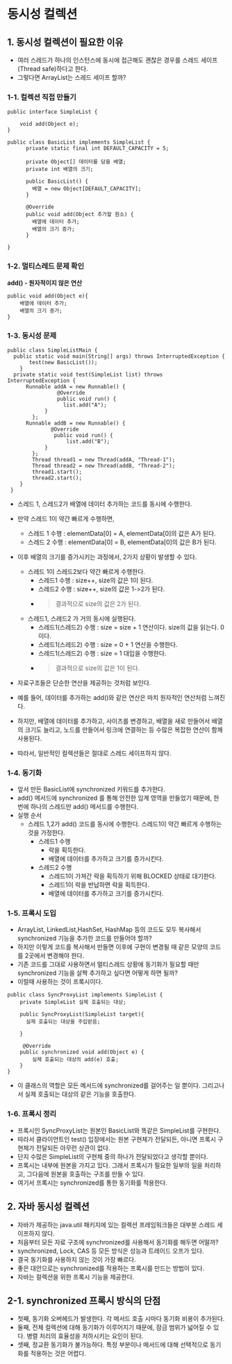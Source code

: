 # 동시성 컬렉션
## 1. 동시성 컬렉션이 필요한 이유
- 여러 스레드가 하나의 인스턴스에 동시에 접근해도 괜찮은 경우를 스레드 세이프(Thread safe)하다고 한다.
- 그렇다면 ArrayList는 스레드 세이프 할까?

### 1-1. 컬렉션 직접 만들기

```
public interface SimpleList {

    void add(Object e);
}
```

```
public class BasicList implements SimpleList {
      private static final int DEFAULT_CAPACITY = 5;

      private Object[] 데이터를 담을 배열;
      private int 배열의 크기;

      public BasicList() {
        배열 = new Object[DEFAULT_CAPACITY];
      }

      @Override
      public void add(Object 추가할 원소) {
        배열에 데이터 추가;
        배열의 크기 증가;    
      }

}
```

### 1-2. 멀티스레드 문제 확인
**add() - 원자적이지 않은 연산**
```
public void add(Object e){
    배열에 데이터 추가;
    배열의 크기 증가;
}
```

### 1-3. 동시성 문제
```
public class SimpleListMain {
  public static void main(String[] args) throws InterruptedException {
       test(new BasicList());
    }
  private static void test(SimpleList list) throws InterruptedException {
      Runnable addA = new Runnable() {
                @Override
                public void run() {
                  list.add("A");
            }
        };
      Runnable addB = new Runnable() {
              @Override
               public void run() {
                   list.add("B");
            }
        };
        Thread thread1 = new Thread(addA, "Thread-1");
        Thread thread2 = new Thread(addB, "Thread-2");
        thread1.start();
        thread2.start();
    }
 }
```
- 스레드 1, 스레드2가 배열에 데이터 추가하는 코드를 동시에 수행한다.
- 만약 스레드 1이 약간 빠르게 수행하면,
    - 스레드 1 수행 : elementData[0] = A, elementData[0]의 값은 A가 된다.
    - 스레드 2 수행 : elementData[0] = B, elementData[0]의 값은 B가 된다.
- 이후 배열의 크기를 증가시키는 과정에서, 2가지 상황이 발생할 수 있다.
    - 스레드 1이 스레드2보다 약간 빠르게 수행한다.
      - 스레드1 수행 : size++, size의 값은 1이 된다.
      - 스레드2 수행 : size++, size의 값은 1->2가 된다.
      - > 결과적으로 size의 값은 2가 된다.
    - 스레드1, 스레드2 가 거의 동시에 실행된다.
       - 스레드1(스레드2) 수행 : size = size + 1 연산이다. size의 값을 읽는다. 0이다.
       - 스레드1(스레드2) 수행 : size = 0 + 1 연산을 수행한다.
       - 스레드1(스레드2) 수행 : size = 1 대입을 수행한다.
       - > 결과적으로 size의 값은 1이 된다.

- 자료구조들은 단순한 연산을 제공하는 것처럼 보인다.
- 예를 들어, 데이터를 추가하는 add()와 같은 연산은 마치 원자적인 연산처럼 느껴진다.
- 하지만, 배열에 데이터를 추가하고, 사이즈를 변경하고, 배열을 새로 만들어서 배열의 크기도 늘리고, 노드를 만들어서 링크에 연결하는 등 수많은 복잡한 연산이 함께 사용된다.
- 따라서, 일반적인 컬렉션들은 절대로 스레드 세이프하지 않다.

### 1-4. 동기화
- 앞서 만든 BasicList에 synchronized 키워드를 추가한다.
- add() 메서드에 synchronized 를 통해 안전한 임계 영역을 만들었기 때문에, 한 번에 하나의 스레드만 add() 메서드를 수행한다.
- 실행 순서
   - 스레드 1,2가 add() 코드를 동시에 수행한다. 스레드1이 약간 빠르게 수행하는 것을 가정한다.
      - 스레드1 수행
        - 락을 획득한다.
        - 배열에 데이터를 추가하고 크기를 증가시킨다.
      - 스레드2 수행
         - 스레드1이 가져간 락을 획득하기 위해 BLOCKED 상태로 대기한다.
         - 스레드1이 락을 반납하면 락을 획득한다.
         - 배열에 데이터를 추가하고 크기를 증가시킨다.
       
### 1-5. 프록시 도입
- ArrayList, LinkedList,HashSet, HashMap 등의 코드도 모두 복사해서 synchronized 기능을 추가한 코드를 만들어야 할까?
- 하지만 이렇게 코드를 복사해서 만들면 이후에 구현이 변경될 때 같은 모양의 코드를 2곳에서 변경해야 한다.
- 기존 코드를 그대로 사용하면서 멀티스레드 상황에 동기화가 필요할 때만 synchronized 기능을 살짝 추가하고 싶다면 어떻게 하면 될까?
- 이럴때 사용하는 것이 프록시이다.

```
public class SyncProxyList implements SimpleList {
    private SimpleList 실제 호출되는 대상;

    public SyncProxyList(SimpleList target){
      실제 호출되는 대상을 주입받음;

    }

     @Override
    public synchronized void add(Object e) {
        실제 호출되는 대상의 add(e) 호출;
    }
}
```
- 이 클래스의 역할은 모든 메서드에 synchronized를 걸어주는 일 뿐이다. 그리고나서 실제 호출되는 대상의 같은 기능을 호출한다.

### 1-6. 프록시 정리
- 프록시인 SyncProxyList는 원본인 BasicList와 똑같은 SimpleList를 구현한다.
- 따라서 클라이언트인 test() 입장에서는 원본 구현체가 전달되든, 아니면 프록시 구현체가 전달되든 아무런 상관이 없다.
- 단지 수많은 SimpleList의 구현체 중의 하나가 전달되었다고 생각할 뿐이다.
- 프록시는 내부에 원본을 가지고 있다. 그래서 프록시가 필요한 일부의 일을 처리하고, 그다음에 원본을 호출하는 구조를 만들 수 있다.
- 여기서 프록시는 synchronized를 통한 동기화를 적용한다.

## 2. 자바 동시성 컬렉션
- 자바가 제공하는 java.util 패키지에 있는 컬렉션 프레임워크들은 대부분 스레드 세이프하지 않다.
- 처음부터 모든 자료 구조에 synchronized를 사용해서 동기화를 해두면 어떨까?
- synchronized, Lock, CAS 등 모든 방식은 성능과 트레이드 오프가 있다.
- 결국 동기화를 사용하지 않는 것이 가장 빠르다.
- 좋은 대안으로는 synchronized를 적용하는 프록시를 만드는 방법이 있다.
- 자바는 컬렉션을 위한 프록시 기능을 제공한다.

## 2-1. synchronized 프록시 방식의 단점
- 첫째, 동기화 오버헤드가 발생한다. 각 메서드 호출 시마다 동기화 비용이 추가된다.
- 둘째, 전체 컬렉션에 대해 동기화가 이루어지기 때문에, 잠금 범위가 넓어질 수 있다. 병렬 처리의 효율성을 저하시키는 요인이 된다.
- 셋째, 정교환 동기화가 불가능하다. 특정 부분이나 메서드에 대해 선택적으로 동기화를 적용하는 것은 어렵다.
